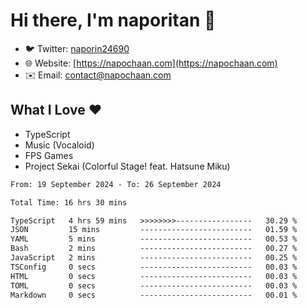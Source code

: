 # Hi there, I'm naporitan 👋

- 🐦 Twitter: [naporin24690](https://twitter.com/naporin24690)
- 🌐 Website: [https://napochaan.com](https://napochaan.com)
- ✉️ Email: [contact@napochaan.com](mailto:contact@napochaan.com)

## What I Love ❤️
- TypeScript
- Music (Vocaloid)
- FPS Games
- Project Sekai (Colorful Stage! feat. Hatsune Miku)

<!--START_SECTION:waka-->

```txt
From: 19 September 2024 - To: 26 September 2024

Total Time: 16 hrs 30 mins

TypeScript   4 hrs 59 mins   >>>>>>>>-----------------   30.29 %
JSON         15 mins         -------------------------   01.59 %
YAML         5 mins          -------------------------   00.53 %
Bash         2 mins          -------------------------   00.27 %
JavaScript   2 mins          -------------------------   00.25 %
TSConfig     0 secs          -------------------------   00.03 %
HTML         0 secs          -------------------------   00.03 %
TOML         0 secs          -------------------------   00.03 %
Markdown     0 secs          -------------------------   00.01 %
```

<!--END_SECTION:waka-->

